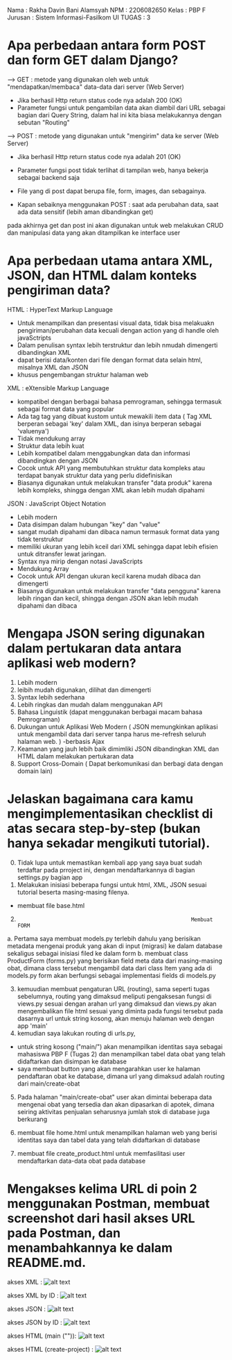 Nama    : Rakha Davin Bani Alamsyah
NPM     : 2206082650
Kelas   : PBP F
Jurusan : Sistem Informasi-Fasilkom UI
TUGAS   : 3

# Apa perbedaan antara form POST dan form GET dalam Django?

--> GET : metode yang digunakan oleh web untuk "mendapatkan/membaca" data-data dari server (Web Server)

- Jika berhasil  Http return status code nya adalah 200 (OK)
- Parameter fungsi untuk pengambilan data akan diambil dari URL sebagai bagian dari Query String, dalam hal ini kita biasa melakukannya dengan sebutan "Routing"


--> POST : metode yang digunakan untuk "mengirim" data ke server (Web Server)
- Jika berhasil  Http return status code nya adalah 201 (OK)

- Parameter fungsi post tidak terlihat di tampilan web, hanya bekerja sebagai backend saja

- File yang di post dapat berupa file, form, images, dan sebagainya.

- Kapan sebaiknya menggunakan POST : saat ada perubahan data, saat ada data sensitif (lebih aman dibandingkan get)

pada akhirnya get dan post ini akan digunakan untuk web melakukan CRUD dan manipulasi data yang akan ditampilkan ke interface user

# Apa perbedaan utama antara XML, JSON, dan HTML dalam konteks pengiriman data?

HTML : HyperText Markup Language
- Untuk menampilkan dan presentasi visual data, tidak bisa melakuakn pengiriman/perubahan data kecuali dengan action yang di handle oleh javaSctripts
- Dalam penulisan syntax lebih terstruktur dan lebih nmudah dimengerti dibandingkan XML
- dapat berisi data/konten dari file dengan format data selain html, misalnya XML dan JSON
- khusus pengembangan struktur halaman web

XML : eXtensible Markup Language
- kompatibel dengan berbagai bahasa pemrograman, sehingga termasuk sebagai format data yang popular
- Ada tag tag yang dibuat kustom untuk mewakili item data ( Tag XML berperan sebagai 'key' dalam XML, dan isinya berperan sebagai 'valuenya') 
- Tidak mendukung array
- Struktur data lebih kuat
- Lebih kompatibel dalam menggabungkan data dan informasi dibandingkan dengan JSON
- Cocok untuk API yang membutuhkan struktur data kompleks atau terdapat banyak struktur data yang perlu didefinisikan
- Biasanya digunakan untuk melakukan transfer "data produk" karena lebih kompleks, shingga dengan XML akan lebih mudah dipahami

JSON : JavaScript Object Notation
- Lebih modern
- Data disimpan dalam hubungan "key" dan "value"
- sangat mudah dipahami dan dibaca namun termasuk format data yang tidak terstruktur
- memiliki ukuran yang lebih kceil dari XML sehingga dapat lebih efisien untuk ditransfer lewat jaringan.
- Syntax nya mirip dengan notasi JavaScripts
- Mendukung Array
- Cocok untuk API dengan ukuran kecil karena mudah dibaca dan dimengerti
- Biasanya digunakan untuk melakukan transfer "data pengguna" karena lebih ringan dan kecil, shingga dengan JSON akan lebih mudah dipahami dan dibaca


# Mengapa JSON sering digunakan dalam pertukaran data antara aplikasi web modern?

1. Lebih modern
2. leibih mudah digunakan, dilihat dan dimengerti
3. Syntax lebih sederhana
4. Lebih ringkas dan mudah dalam menggunakan API
5. Bahasa Linguistik (dapat menggunakan berbagai macam bahasa Pemrograman)
6. Dukungan untuk Aplikasi Web Modern ( JSON memungkinkan aplikasi untuk mengambil data dari server tanpa harus me-refresh seluruh halaman web. ) -berbasis Ajax
7. Keamanan yang jauh lebih baik dimimliki JSON dibandingkan XML dan HTML dalam melakukan pertukaran data
8. Support Cross-Domain ( Dapat berkomunikasi dan berbagi data dengan domain lain)

# Jelaskan bagaimana cara kamu mengimplementasikan checklist di atas secara step-by-step (bukan hanya sekadar mengikuti tutorial).
0. Tidak lupa untuk memastikan kembali app yang saya buat sudah terdaftar pada prroject ini, dengan mendaftarkannya di bagian settings.py bagian app
1. Melakukan inisiasi beberapa fungsi untuk html, XML, JSON sesuai tutorial beserta masing-masing filenya.
- membuat file base.html


2.                                                             Membuat FORM
a. Pertama saya membuat models.py terlebih dahulu yang berisikan metadata mengenai produk yang akan di input (migrasi) ke dalam database sekaligus sebagai inisiasi filed ke dalam form
b. membuat class ProductForm (forms.py) yang berisikan field meta data dari masing-masing obat, dimana class tersebut mengambil data dari class Item yang ada di models.py
form akan berfungsi sebagai implementasi fields di models.py


3. kemuudian membuat pengaturan URL (routing), sama seperti tugas sebelumnya, routing yang dimaksud meliputi pengaksesan fungsi di views.py sesuai dengan arahan url yang dimaksud dan views.py akan mengembalikan file html sesuai yang diminta pada fungsi tersebut
pada dasarnya url untuk string kosong, akan menuju halaman web dengan app 'main'
4. kemudian saya lakukan routing di urls.py, 
- untuk string kosong ("main/") akan menampilkan identitas saya sebagai mahasiswa PBP F (Tugas 2) dan menampilkan tabel data obat yang telah didaftarkan dan disimpan ke database
- saya membuat button yang akan mengarahkan user ke halaman pendaftaran obat ke database, dimana url yang dimaksud adalah routing dari main/create-obat

5. Pada halaman "main/create-obat" user akan dimintai beberapa data mengenai obat yang tersedia dan akan dipasarkan di apotek, dimana seiring aktivitas penjualan seharusnya jumlah stok di database juga berkurang


6. membuat file home.html untuk menampilkan halaman web yang berisi identitas saya dan tabel data yang telah didaftarkan di database
7. membuat file create_product.html untuk memfasilitasi user mendaftarkan data-data obat pada database



# Mengakses kelima URL di poin 2 menggunakan Postman, membuat screenshot dari hasil akses URL pada Postman, dan menambahkannya ke dalam README.md.

akses XML : 
![alt text](TUGAS/TUGAS2/Images/xmlBiasa.jpeg)

akses XML by ID :
![alt text](TUGAS/TUGAS2/Images/xmlByID.jpeg)

akses JSON : 
![alt text](TUGAS/TUGAS2/Images/jsonBiasa.jpeg)

akses JSON by ID : 
![alt text](TUGAS/TUGAS2/Images/jsonByID.jpeg)

akses HTML (main ("")):
![alt text](TUGAS/TUGAS2/Images/html-main.jpeg)

akses HTML (create-project) : 
![alt text](TUGAS/TUGAS2/Images/html-create-project.jpeg)